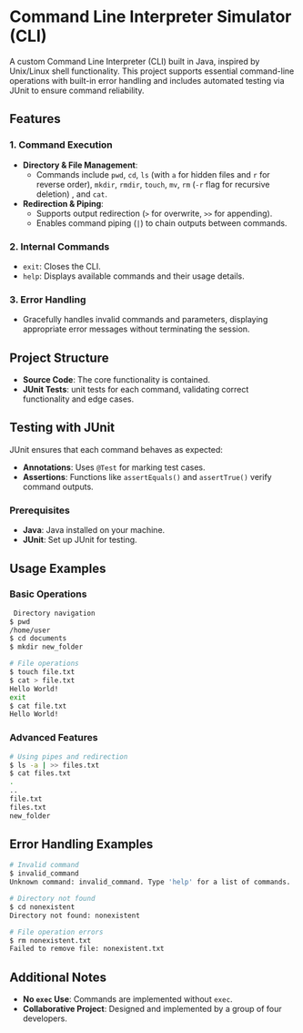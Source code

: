 # Command Line Interpreter Simulator (CLI)

A custom Command Line Interpreter (CLI) built in Java, inspired by Unix/Linux shell functionality. This project supports essential command-line operations with built-in error handling and includes automated testing via JUnit to ensure command reliability.

## Features

### 1. **Command Execution**

- **Directory & File Management**:
    - Commands include `pwd`, `cd`, `ls` (with `a` for hidden files and `r` for reverse order), `mkdir`, `rmdir`, `touch`, `mv`, `rm` (`-r` flag for recursive deletion) , and `cat`.
- **Redirection & Piping**:
    - Supports output redirection (`>` for overwrite, `>>` for appending).
    - Enables command piping (`|`) to chain outputs between commands.

### 2. **Internal Commands**

- `exit`: Closes the CLI.
- `help`: Displays available commands and their usage details.

### 3. **Error Handling**

- Gracefully handles invalid commands and parameters, displaying appropriate error messages without terminating the session.

## Project Structure

- **Source Code**: The core functionality is contained.
- **JUnit Tests**: unit tests for each command, validating correct functionality and edge cases.

## Testing with JUnit

JUnit ensures that each command behaves as expected:

- **Annotations**: Uses `@Test` for marking test cases.
- **Assertions**: Functions like `assertEquals()` and `assertTrue()` verify command outputs.

### Prerequisites

- **Java**: Java installed on your machine.
- **JUnit**: Set up JUnit for testing.

## Usage Examples

### Basic Operations

```bash
 Directory navigation
$ pwd
/home/user
$ cd documents
$ mkdir new_folder

# File operations
$ touch file.txt
$ cat > file.txt
Hello World!
exit
$ cat file.txt
Hello World!

```

### Advanced Features

```bash
# Using pipes and redirection
$ ls -a | >> files.txt
$ cat files.txt
.
..
file.txt
files.txt
new_folder

```

## Error Handling Examples

```bash
# Invalid command
$ invalid_command
Unknown command: invalid_command. Type 'help' for a list of commands.

# Directory not found
$ cd nonexistent
Directory not found: nonexistent

# File operation errors
$ rm nonexistent.txt
Failed to remove file: nonexistent.txt

```

## Additional Notes

- **No `exec` Use**: Commands are implemented without `exec`.
- **Collaborative Project**: Designed and implemented by a group of four developers.
